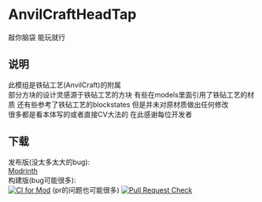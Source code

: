# AnvilCraftHeadTap
敲你脑袋 能玩就行
## 说明
此模组是铁砧工艺(AnvilCraft)的附属  
部分方块的设计灵感源于铁砧工艺的方块 有些在models里面引用了铁砧工艺的材质 还有些参考了铁砧工艺的blockstates 但是并未对原材质做出任何修改  
很多都是看本体写的或者直接CV大法的 在此感谢每位开发者  
## 下载
发布版(没太多太大的bug):  
[Modrinth](https://modrinth.com/mod/anvilcraft-headtap)  
构建版(bug可能很多):  
[![CI for Mod](https://github.com/theabab23333/AnvilCraftHeadTap/actions/workflows/ci.yml/badge.svg)](https://github.com/theabab23333/AnvilCraftHeadTap/actions/workflows/ci.yml)
(pr的问题也可能很多)
[![Pull Request Check](https://github.com/theabab23333/AnvilCraftHeadTap/actions/workflows/pull_request.yml/badge.svg)](https://github.com/theabab23333/AnvilCraftHeadTap/actions/workflows/pull_request.yml)
